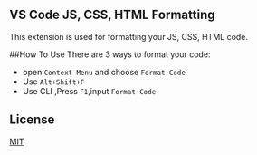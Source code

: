 ## VS Code JS, CSS, HTML Formatting

This extension is used for formatting your JS, CSS, HTML code.

##How To Use
There are 3 ways to format your code:
*  open `Context Menu` and choose `Format Code`
*  Use `Alt+Shift+F` 
*  Use CLI ,Press `F1`,input `Format Code`
## License
[MIT](LICENSE)